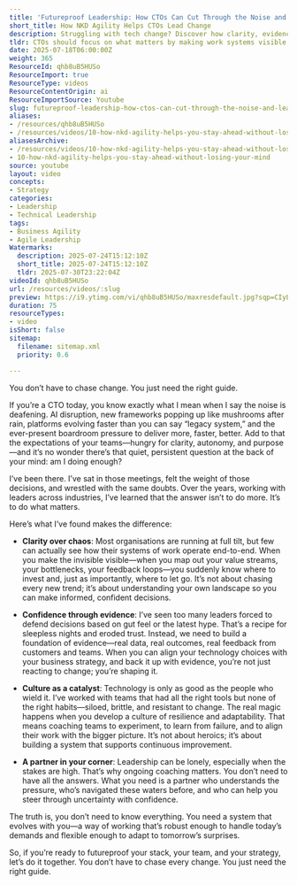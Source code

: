 ```yaml
---
title: 'Futureproof Leadership: How CTOs Can Cut Through the Noise and Lead with Clarity, Confidence, and Culture'
short_title: How NKD Agility Helps CTOs Lead Change
description: Struggling with tech change? Discover how clarity, evidence, and culture can futureproof your team—no chasing trends, just smart leadership.
tldr: CTOs should focus on what matters by making work systems visible, using evidence to guide decisions, and fostering a resilient, adaptable culture rather than chasing every new trend. Building clarity, confidence, and the right team habits enables better alignment with business goals and reduces stress. Consider partnering with an experienced coach to help navigate change and build a system that evolves with your needs.
date: 2025-07-18T06:00:00Z
weight: 365
ResourceId: qhb8uB5HUSo
ResourceImport: true
ResourceType: videos
ResourceContentOrigin: ai
ResourceImportSource: Youtube
slug: futureproof-leadership-how-ctos-can-cut-through-the-noise-and-lead-with-clarity-confidence-and-culture
aliases:
- /resources/qhb8uB5HUSo
- /resources/videos/10-how-nkd-agility-helps-you-stay-ahead-without-losing-your-mind
aliasesArchive:
- /resources/videos/10-how-nkd-agility-helps-you-stay-ahead-without-losing-your-mind
- 10-how-nkd-agility-helps-you-stay-ahead-without-losing-your-mind
source: youtube
layout: video
concepts:
- Strategy
categories:
- Leadership
- Technical Leadership
tags:
- Business Agility
- Agile Leadership
Watermarks:
  description: 2025-07-24T15:12:10Z
  short_title: 2025-07-24T15:12:10Z
  tldr: 2025-07-30T23:22:04Z
videoId: qhb8uB5HUSo
url: /resources/videos/:slug
preview: https://i9.ytimg.com/vi/qhb8uB5HUSo/maxresdefault.jpg?sqp=CIyL2sMG&rs=AOn4CLAPQaUb5Z0N0mb6KpKB_KbJsAytHQ
duration: 75
resourceTypes:
- video
isShort: false
sitemap:
  filename: sitemap.xml
  priority: 0.6

---
```

You don’t have to chase change. You just need the right guide.

If you’re a CTO today, you know exactly what I mean when I say the noise is deafening. AI disruption, new frameworks popping up like mushrooms after rain, platforms evolving faster than you can say “legacy system,” and the ever-present boardroom pressure to deliver more, faster, better. Add to that the expectations of your teams—hungry for clarity, autonomy, and purpose—and it’s no wonder there’s that quiet, persistent question at the back of your mind: am I doing enough?

I’ve been there. I’ve sat in those meetings, felt the weight of those decisions, and wrestled with the same doubts. Over the years, working with leaders across industries, I’ve learned that the answer isn’t to do more. It’s to do what matters.

Here’s what I’ve found makes the difference:

- **Clarity over chaos**: Most organisations are running at full tilt, but few can actually see how their systems of work operate end-to-end. When you make the invisible visible—when you map out your value streams, your bottlenecks, your feedback loops—you suddenly know where to invest and, just as importantly, where to let go. It’s not about chasing every new trend; it’s about understanding your own landscape so you can make informed, confident decisions.

- **Confidence through evidence**: I’ve seen too many leaders forced to defend decisions based on gut feel or the latest hype. That’s a recipe for sleepless nights and eroded trust. Instead, we need to build a foundation of evidence—real data, real outcomes, real feedback from customers and teams. When you can align your technology choices with your business strategy, and back it up with evidence, you’re not just reacting to change; you’re shaping it.

- **Culture as a catalyst**: Technology is only as good as the people who wield it. I’ve worked with teams that had all the right tools but none of the right habits—siloed, brittle, and resistant to change. The real magic happens when you develop a culture of resilience and adaptability. That means coaching teams to experiment, to learn from failure, and to align their work with the bigger picture. It’s not about heroics; it’s about building a system that supports continuous improvement.

- **A partner in your corner**: Leadership can be lonely, especially when the stakes are high. That’s why ongoing coaching matters. You don’t need to have all the answers. What you need is a partner who understands the pressure, who’s navigated these waters before, and who can help you steer through uncertainty with confidence.

The truth is, you don’t need to know everything. You need a system that evolves with you—a way of working that’s robust enough to handle today’s demands and flexible enough to adapt to tomorrow’s surprises.

So, if you’re ready to futureproof your stack, your team, and your strategy, let’s do it together. You don’t have to chase every change. You just need the right guide.
